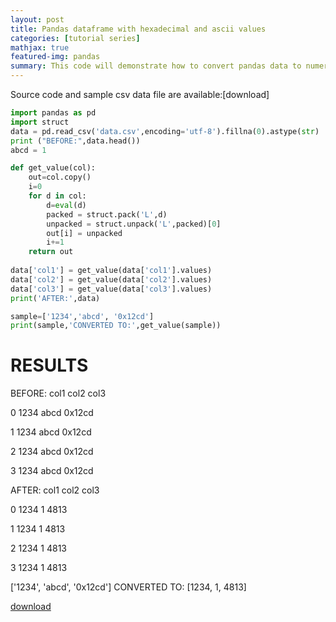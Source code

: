 ```yaml
---
layout: post
title: Pandas dataframe with hexadecimal and ascii values
categories: [tutorial series]
mathjax: true
featured-img: pandas
summary: This code will demonstrate how to convert pandas data to numeric form 
---
```

Source code and sample csv data file are available:[download]
```python
import pandas as pd
import struct
data = pd.read_csv('data.csv',encoding='utf-8').fillna(0).astype(str)
print ("BEFORE:",data.head())
abcd = 1

def get_value(col):
	out=col.copy()
	i=0
	for d in col:
		d=eval(d)
		packed = struct.pack('L',d)
		unpacked = struct.unpack('L',packed)[0]
		out[i] = unpacked
		i+=1
	return out
	
data['col1'] = get_value(data['col1'].values)
data['col2'] = get_value(data['col2'].values)
data['col3'] = get_value(data['col3'].values)
print('AFTER:',data)	

sample=['1234','abcd', '0x12cd']
print(sample,'CONVERTED TO:',get_value(sample))
```
# RESULTS

BEFORE:    col1  col2     col3

0  1234  abcd   0x12cd

1  1234  abcd   0x12cd

2  1234  abcd   0x12cd

3  1234  abcd   0x12cd

AFTER:    col1 col2  col3

0  1234    1  4813

1  1234    1  4813

2  1234    1  4813

3  1234    1  4813

['1234', 'abcd', '0x12cd'] CONVERTED TO: [1234, 1, 4813]

[download](https://drive.google.com/file/d/1nELxf5DpHsOR6OSFQT6NapZBpOhJ_hn8/view?usp=sharing)
